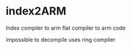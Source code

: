 # index2ARM
Index compiler to arm
flat compiler to arm code

impossible to decompile uses ring compiler
